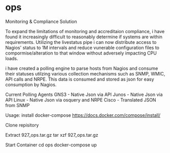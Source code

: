 # ops

Monitoring & Compliance Solution

To expand the limitations of monitoring and accreditaion compliance, i have found it increasingly difficult to reasonably determine if systems are within requirements.  Utilizing the livestatus pipe i can now distribute access to Nagios' status to 1M intervals and reduce vunerable configuration files to compormise/alteration to that window without adversely impacting CPU loads.  

i have created a polling engine to parse hosts from Nagios and consume their statuses utilzing various collection mechanisms such as SNMP, WMIC, API calls and NRPE.  This data is consumed and stored as json for easy consumption by Nagios.

Current Polling Agents
GNS3 - Native Json via API
Junos - Native Json via API
Linux - Native Json via osquery and NRPE
Cisco - Translated JSON from SNMP


Usage:
install docker-compose
https://docs.docker.com/compose/install/

Clone repisitory 

Extract 927_ops.tar.gz
tar xzf 927_ops.tar.gz

Start Container
cd ops
docker-compose up
